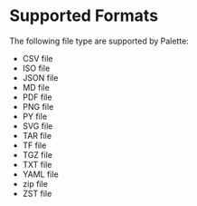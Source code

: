 # Supported Formats

The following file type are supported by Palette:

- CSV file
- ISO file
- JSON file
- MD file
- PDF file
- PNG file
- PY file
- SVG file
- TAR file
- TF file
- TGZ file
- TXT file
- YAML file
- zip file
- ZST file
